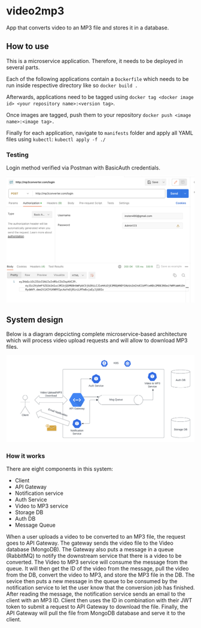 # video2mp3
App that converts video to an MP3 file and stores it in a database.

## How to use

This is a microservice application. Therefore, it needs to be deployed in several parts.

Each of the following applications contain a ```Dockerfile``` which needs to be run inside respective directory like so ```docker build .```

Afterwards, applications need to be tagged using ```docker tag <docker image id> <your repository name>:<version tag>```. 

Once images are tagged, push them to your repository ```docker push <image name>:<image tag>.```

Finally for each application, navigate to ```manifests``` folder and apply all YAML files using ```kubectl```: ```kubectl apply -f ./```

### Testing

Login method verified via Postman with BasicAuth credentials.

![Login to Gateway](design/testing/Login_Gateway.png)


## System design

Below is a diagram depcicting complete microservice-based architecture which will process video upload requests and will allow to download MP3 files.

![system design](design/video2mp3.png)

### How it works

There are eight components in this system:

* Client
* API Gateway
* Notification service
* Auth Service
* Video to MP3 service
* Storage DB
* Auth DB
* Message Queue

When a user uploads a video to be converted to an MP3 file, the request goes to API Gateway. The gateway sends the video file to the Video database (MongoDB). The Gateway also puts a message in a queue (RabbitMQ) to notify the downstream service that there is a video to be converted. The Video to MP3 service will consume the message from the queue. It will then get the ID of the video from the message, pull the video from the DB, convert the video to MP3, and store the MP3 file in the DB. The sevice then puts a new message in the queue to be consumed by the notification service to let the user know that the conversion job has finished. After reading the message, the notification service sends an email to the client with an MP3 ID. Client then uses the ID in combination with their JWT token to submit a request to API Gateway to download the file. Finally, the API Gateway will pull the file from MongoDB database and serve it to the client.
